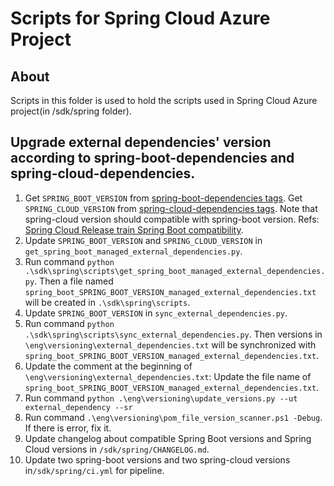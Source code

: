 # Scripts for Spring Cloud Azure Project

## About

Scripts in this folder is used to hold the scripts used in Spring Cloud Azure project(in /sdk/spring folder).

## Upgrade external dependencies' version according to spring-boot-dependencies and spring-cloud-dependencies.

1. Get `SPRING_BOOT_VERSION` from [spring-boot-dependencies tags](https://github.com/spring-projects/spring-boot/tags). Get `SPRING_CLOUD_VERSION` from [spring-cloud-dependencies tags](https://github.com/spring-cloud/spring-cloud-release/tags). Note that spring-cloud version should compatible with spring-boot version. Refs: [Spring Cloud Release train Spring Boot compatibility](https://spring.io/projects/spring-cloud).
2. Update `SPRING_BOOT_VERSION` and `SPRING_CLOUD_VERSION` in `get_spring_boot_managed_external_dependencies.py`.
3. Run command `python .\sdk\spring\scripts\get_spring_boot_managed_external_dependencies.py`. Then a file named `spring_boot_SPRING_BOOT_VERSION_managed_external_dependencies.txt` will be created in `.\sdk\spring\scripts`.
4. Update `SPRING_BOOT_VERSION` in `sync_external_dependencies.py`.
5. Run command `python .\sdk\spring\scripts\sync_external_dependencies.py`. Then versions in `\eng\versioning\external_dependencies.txt` will be synchronized with `spring_boot_SPRING_BOOT_VERSION_managed_external_dependencies.txt`.
6. Update the comment at the beginning of `\eng\versioning\external_dependencies.txt`: Update the file name of `spring_boot_SPRING_BOOT_VERSION_managed_external_dependencies.txt`.
7. Run command `python .\eng\versioning\update_versions.py --ut external_dependency --sr`
8. Run command `.\eng\versioning\pom_file_version_scanner.ps1 -Debug`. If there is error, fix it.
9. Update changelog about compatible Spring Boot versions and Spring Cloud versions in `/sdk/spring/CHANGELOG.md`.
10. Update two spring-boot versions and two spring-cloud versions in`/sdk/spring/ci.yml` for pipeline.
